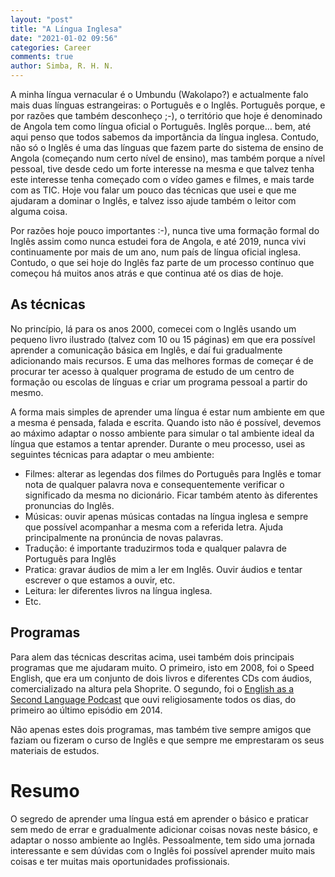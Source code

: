 ```yaml
---
layout: "post"
title: "A Língua Inglesa"
date: "2021-01-02 09:56"
categories: Career
comments: true
author: Simba, R. H. N.
---
```

A minha língua vernacular é o Umbundu (Wakolapo?) e actualmente falo mais duas línguas estrangeiras: o Português e o Inglês.  Português porque, e por razões que também desconheço ;-), o território que hoje é denominado de Angola tem como língua oficial o Português. Inglês porque… bem, até aqui penso que todos sabemos da importância da língua inglesa. Contudo, não só o Inglês é uma das línguas que fazem parte do sistema de ensino de Angola (começando num certo nível de ensino), mas também porque a nível pessoal, tive desde cedo um forte interesse na mesma e que talvez tenha este interesse tenha começado com o vídeo games e filmes, e mais tarde com as TIC. Hoje vou falar um pouco das técnicas que usei e que me ajudaram a dominar o Inglês, e talvez isso ajude também o leitor com alguma coisa.

Por razões hoje pouco importantes :-), nunca tive uma formação formal do Inglês assim como nunca estudei fora de Angola, e até 2019, nunca vivi continuamente por mais de um ano, num país de língua oficial inglesa. Contudo, o que sei hoje do Inglês faz parte de um processo contínuo que começou há muitos anos atrás e que continua até os dias de hoje.

## As técnicas
No princípio, lá para os anos 2000, comecei com o Inglês usando um pequeno livro ilustrado (talvez com 10 ou 15 páginas) em que era possível aprender a comunicação básica em Inglês, e daí fui gradualmente adicionando mais recursos. E uma das melhores formas de começar é de procurar ter acesso à qualquer programa de estudo de um centro de formação ou escolas de línguas e criar um programa pessoal a partir do mesmo.

A forma mais simples de aprender uma língua é estar num ambiente em que a mesma é pensada, falada e escrita. Quando isto não é possível, devemos ao máximo adaptar o nosso ambiente para simular o tal ambiente ideal da língua que estamos a tentar aprender. Durante o meu processo, usei as seguintes técnicas para adaptar o meu ambiente:
- Filmes: alterar as legendas dos filmes do Português para Inglês e tomar nota de qualquer palavra nova e consequentemente verificar o significado da mesma no dicionário. Ficar também atento às diferentes pronuncias do Inglês.
- Músicas: ouvir apenas músicas contadas na língua inglesa e sempre que possível acompanhar a mesma com a referida letra. Ajuda principalmente na pronúncia de novas palavras.
- Tradução: é importante traduzirmos toda e qualquer palavra de Português para Inglês
- Pratica: gravar áudios de mim a ler em Inglês. Ouvir áudios e tentar escrever o que estamos a ouvir, etc.
-  Leitura: ler diferentes livros na língua inglesa.
- Etc.

## Programas
Para alem das técnicas descritas acima, usei também dois principais programas que me ajudaram muito. O primeiro, isto em 2008, foi o Speed English, que era um conjunto de dois livros e diferentes CDs com áudios, comercializado na altura pela Shoprite. O segundo, foi o [English as a Second Language Podcast](https://en.wikipedia.org/wiki/English_as_a_Second_Language_Podcast#:~:text=English%20as%20a%20Second%20Language%20(ESL)%20Podcast%20is%20a%20web,based%20English%20language%2Dlearning%20podcast.&text=ESL%20Podcast%20produces%20four%20main,English%20learning%2C%20and%20specialty%20courses) que ouvi religiosamente todos os dias, do primeiro ao último episódio em 2014.

Não apenas estes dois programas, mas também tive sempre amigos que faziam ou fizeram o curso de Inglês e que sempre me emprestaram os seus materiais de estudos.

# Resumo
O segredo de aprender uma língua está em aprender o básico e praticar sem medo de errar e gradualmente adicionar coisas novas neste básico, e adaptar o nosso ambiente ao Inglês. Pessoalmente, tem sido uma jornada interessante e sem dúvidas com o Inglês foi possível aprender muito mais coisas e ter muitas mais oportunidades profissionais.
